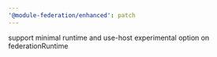 ```yaml
---
'@module-federation/enhanced': patch
---
```


support minimal runtime and use-host experimental option on federationRuntime
